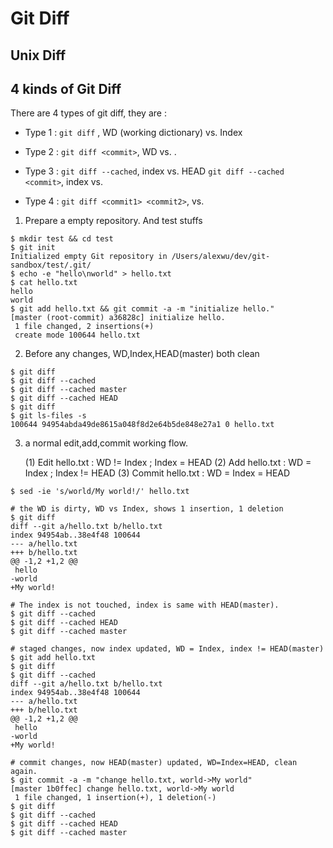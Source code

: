 Git Diff
========

Unix Diff
---------


4 kinds of Git Diff
-------------------

There are 4 types of git diff, they are :

* Type 1 : `git diff` , WD (working dictionary) vs. Index

* Type 2 : `git diff <commit>`, WD vs. <commit>.

* Type 3 : `git diff --cached`, index vs. HEAD
           `git diff --cached <commit>`, index vs. <commit>

* Type 4 : `git diff <commit1> <commit2>`, <commit1> vs. <commit2> 

1. Prepare a empty repository. And test stuffs

  ~~~~~~~~~~~~~~~~~~~~~~~~~~~~~~~~~~~~~~~~~~~~~~~~
  $ mkdir test && cd test
  $ git init
  Initialized empty Git repository in /Users/alexwu/dev/git-sandbox/test/.git/
  $ echo -e "hello\nworld" > hello.txt
  $ cat hello.txt 
  hello
  world
  $ git add hello.txt && git commit -a -m "initialize hello."
  [master (root-commit) a36828c] initialize hello.
   1 file changed, 2 insertions(+)
   create mode 100644 hello.txt
  ~~~~~~~~~~~~~~~~~~~~~~~~~~~~~~~~~~~~~~~~~~~~~~~~

2. Before any changes, WD,Index,HEAD(master) both clean

  ~~~~~~~~~~~~~~~~~~~~~~~~~~~~~~~~~~~~~~~~~~~~~~~~
  $ git diff
  $ git diff --cached
  $ git diff --cached master
  $ git diff --cached HEAD
  $ git diff
  $ git ls-files -s
  100644 94954abda49de8615a048f8d2e64b5de848e27a1 0	hello.txt
  ~~~~~~~~~~~~~~~~~~~~~~~~~~~~~~~~~~~~~~~~~~~~~~~~

3. a normal edit,add,commit working flow.

   (1) Edit hello.txt   : WD != Index ; Index = HEAD
   (2) Add hello.txt    : WD = Index ; Index != HEAD
   (3) Commit hello.txt : WD = Index = HEAD 

  ~~~~~~~~~~~~~~~~~~~~~~~~~~~~~~~~~~~~~~~~~~~~~~~~
  $ sed -ie 's/world/My world!/' hello.txt 
  
  # the WD is dirty, WD vs Index, shows 1 insertion, 1 deletion
  $ git diff
  diff --git a/hello.txt b/hello.txt
  index 94954ab..38e4f48 100644
  --- a/hello.txt
  +++ b/hello.txt
  @@ -1,2 +1,2 @@
   hello
  -world
  +My world!
  
  # The index is not touched, index is same with HEAD(master). 
  $ git diff --cached
  $ git diff --cached HEAD
  $ git diff --cached master
  
  # staged changes, now index updated, WD = Index, index != HEAD(master)
  $ git add hello.txt
  $ git diff
  $ git diff --cached
  diff --git a/hello.txt b/hello.txt
  index 94954ab..38e4f48 100644
  --- a/hello.txt
  +++ b/hello.txt
  @@ -1,2 +1,2 @@
   hello
  -world
  +My world!
  
  # commit changes, now HEAD(master) updated, WD=Index=HEAD, clean again.
  $ git commit -a -m "change hello.txt, world->My world"
  [master 1b0ffec] change hello.txt, world->My world
   1 file changed, 1 insertion(+), 1 deletion(-)
  $ git diff
  $ git diff --cached
  $ git diff --cached HEAD
  $ git diff --cached master
  ~~~~~~~~~~~~~~~~~~~~~~~~~~~~~~~~~~~~~~~~~~~~~~~~


